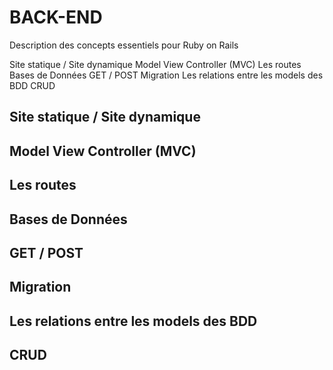 # BACK-END
Description des concepts essentiels pour Ruby on Rails


Site statique / Site dynamique
Model View Controller (MVC)
Les routes
Bases de Données
GET / POST
Migration
Les relations entre les models des BDD
CRUD
  
## Site statique / Site dynamique
## Model View Controller (MVC)
## Les routes
## Bases de Données
## GET / POST
## Migration
## Les relations entre les models des BDD
## CRUD

